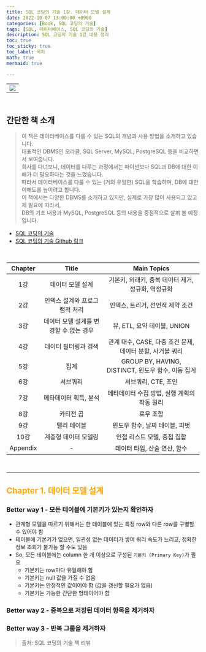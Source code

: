 ```yaml
---
title: SQL 코딩의 기술 1강. 데이터 모델 설계
date: 2022-10-07 13:00:00 +0900
categories: [Book, SQL 코딩의 기술]
tags: [SQL, 데이터베이스, SQL 코딩의 기술]
description: SQL 코딩의 기술 1강 내용 정리
toc: true
toc_sticky: true
toc_label: 목차
math: true
mermaid: true

---
```


<table align="center" width="100" height="50">
    <tr>
        <td align="center"><img src="http://image.yes24.com/goods/56947533/XL"></td>
    </tr>
</table>

## 간단한 책 소개
> 이 책은 데이터베이스를 다룰 수 있는 SQL의 개념과 사용 방법을 소개하고 있습니다. \
> 대표적인 DBMS인 오라클, SQL Server, MySQL, PostgreSQL 등을 비교하면서 보여줍니다. \
> 회사를 다녀보니, 데이터를 다루는 과정에서는 파이썬보다 SQL과 DB에 대한 이해가 더 필요하다는 것을 느꼈습니다. \
> 따라서 데이터베이스를 다룰 수 있는 (거의 유일한) SQL을 학습하며, DB에 대한 이해도를 높이려고 합니다. \
> 이 책에서는 다양한 DBMS를 소개하고 있지만, 실제로 가장 많이 사용되고 있고 제 필요에 따라서, \
> DB의 기초 내용과 MySQL, PostgreSQL 등의 내용을 중점적으로 살펴 볼 예정입니다. 
* [SQL 코딩의 기술](http://www.yes24.com/Product/Goods/56947533)
* [SQL 코딩의 기술 Github 링크](https://github.com/gilbutITbook/006882)

<br/>

|Chapter|Title|Main Topics|
|:---:|:---:|:---:|
|1강|데이터 모델 설계|기본키, 외래키, 중복 데이터 제거, 정규화, 역정규화|
|2강|인덱스 설계와 프로그램적 처리|인덱스, 트리거, 선언적 제약 조건|
|3강|데이터 모델 설계를 변경할 수 없는 경우|뷰, ETL, 요약 테이블, UNION|
|4강|데이터 필터링과 검색|관계 대수, CASE, 다중 조건 문제, 데이터 분할, 사거블 쿼리|
|5강|집계|GROUP BY, HAVING, DISTINCT, 윈도우 함수, 이동 집계|
|6강|서브쿼리|서브쿼리, CTE, 조인|
|7강|메타데이터 획득, 분석|메타데이터 수집 방법, 실행 계획의 작동 원리|
|8강|카티전 곱|로우 조합|
|9강|탤리 테이블|윈도우 함수, 날짜 테이블, 피벗|
|10강|계층형 데이터 모델링|인접 리스트 모델, 중첩 집합|
|Appendix|-|데이터 타입, 산술 연산, 함수|

<br/>

---

## <font color=orange>Chapter 1. 데이터 모델 설계</font>

### Better way 1 - 모든 테이블에 기본키가 있는지 확인하자

- 관계형 모델을 따르기 위해서는 한 테이블에 있는 특정 row와 다른 row를 구별할 수 있어야 함
- 테이블에 기본키가 없으면, 일관성 없는 데이터가 쌓여 쿼리 속도가 느리고, 정확한 정보 조회가 불가능 할 수도 있음
- So, 모든 테이블에는 column 한 개 이상으로 구성된 `기본키 (Primary Key)`가 필요
    - 기본키는 row마다 유일해야 함
    - 기본키는 null 값을 가질 수 없음
    - 기본키는 안정적인 값이어야 함 (값을 갱신할 필요가 없음)
    - 기본키는 가능한 간단한 형태이어야 함




### Better way 2 - 중복으로 저장된 데이터 항목을 제거하자

### Better way 3 - 반복 그룹을 제거하자

> 출처: SQL 코딩의 기술 책 리뷰